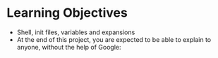 # Learning Objectives
- Shell, init files, variables and expansions
- At the end of this project, you are expected to be able to explain to anyone, without the help of Google:
